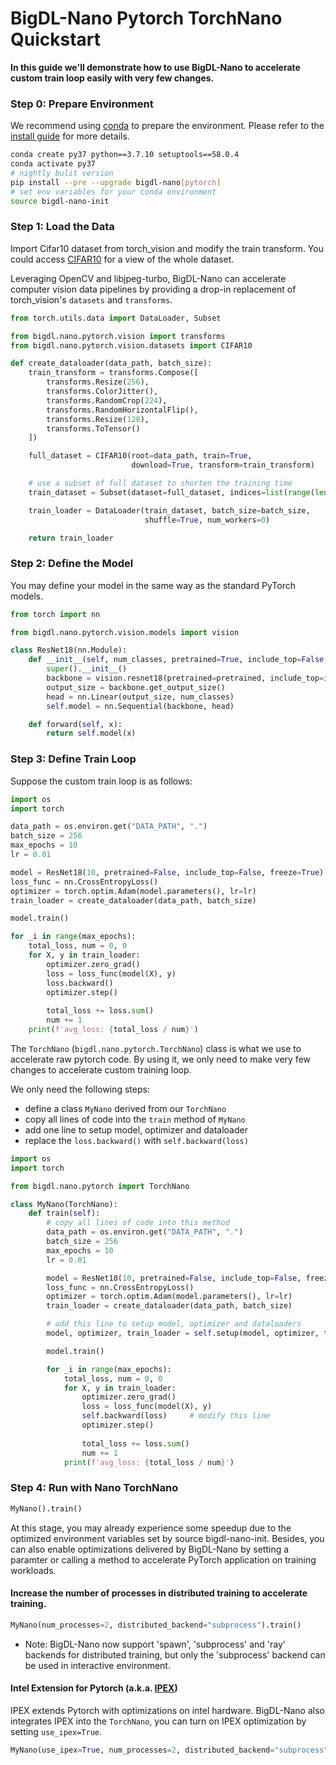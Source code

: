 # BigDL-Nano Pytorch TorchNano Quickstart

**In this guide we'll demonstrate how to use BigDL-Nano to accelerate custom train loop easily with very few changes.**

### Step 0: Prepare Environment

We recommend using [conda](https://docs.conda.io/projects/conda/en/latest/user-guide/install/) to prepare the environment. Please refer to the [install guide](../../UserGuide/python.md) for more details.

```bash
conda create py37 python==3.7.10 setuptools==58.0.4
conda activate py37
# nightly bulit version
pip install --pre --upgrade bigdl-nano[pytorch]
# set env variables for your conda environment
source bigdl-nano-init
```

### Step 1: Load the Data

Import Cifar10 dataset from torch_vision and modify the train transform. You could access [CIFAR10](https://www.cs.toronto.edu/~kriz/cifar.html) for a view of the whole dataset.

Leveraging OpenCV and libjpeg-turbo, BigDL-Nano can accelerate computer vision data pipelines by providing a drop-in replacement of torch_vision's `datasets` and `transforms`.

```python
from torch.utils.data import DataLoader, Subset

from bigdl.nano.pytorch.vision import transforms
from bigdl.nano.pytorch.vision.datasets import CIFAR10

def create_dataloader(data_path, batch_size):
    train_transform = transforms.Compose([
        transforms.Resize(256),
        transforms.ColorJitter(),
        transforms.RandomCrop(224),
        transforms.RandomHorizontalFlip(),
        transforms.Resize(128),
        transforms.ToTensor()
    ])

    full_dataset = CIFAR10(root=data_path, train=True,
                           download=True, transform=train_transform)

    # use a subset of full dataset to shorten the training time
    train_dataset = Subset(dataset=full_dataset, indices=list(range(len(full_dataset) // 40)))

    train_loader = DataLoader(train_dataset, batch_size=batch_size,
                              shuffle=True, num_workers=0)

    return train_loader
```

### Step 2: Define the Model

You may define your model in the same way as the standard PyTorch models.

```python
from torch import nn

from bigdl.nano.pytorch.vision.models import vision

class ResNet18(nn.Module):
    def __init__(self, num_classes, pretrained=True, include_top=False, freeze=True):
        super().__init__()
        backbone = vision.resnet18(pretrained=pretrained, include_top=include_top, freeze=freeze)
        output_size = backbone.get_output_size()
        head = nn.Linear(output_size, num_classes)
        self.model = nn.Sequential(backbone, head)

    def forward(self, x):
        return self.model(x)
```

### Step 3: Define Train Loop

Suppose the custom train loop is as follows:

```python
import os
import torch

data_path = os.environ.get("DATA_PATH", ".")
batch_size = 256
max_epochs = 10
lr = 0.01

model = ResNet18(10, pretrained=False, include_top=False, freeze=True)
loss_func = nn.CrossEntropyLoss()
optimizer = torch.optim.Adam(model.parameters(), lr=lr)
train_loader = create_dataloader(data_path, batch_size)

model.train()

for _i in range(max_epochs):
    total_loss, num = 0, 0
    for X, y in train_loader:
        optimizer.zero_grad()
        loss = loss_func(model(X), y)
        loss.backward()
        optimizer.step()
        
        total_loss += loss.sum()
        num += 1
    print(f'avg_loss: {total_loss / num}')
```

The `TorchNano` (`bigdl.nano.pytorch.TorchNano`) class is what we use to accelerate raw pytorch code. By using it, we only need to make very few changes to accelerate custom training loop.

We only need the following steps:

- define a class `MyNano` derived from our `TorchNano`
- copy all lines of code into the `train` method of `MyNano`
- add one line to setup model, optimizer and dataloader
- replace the `loss.backward()` with `self.backward(loss)`

```python
import os
import torch

from bigdl.nano.pytorch import TorchNano

class MyNano(TorchNano):
    def train(self):
        # copy all lines of code into this method
        data_path = os.environ.get("DATA_PATH", ".")
        batch_size = 256
        max_epochs = 10
        lr = 0.01

        model = ResNet18(10, pretrained=False, include_top=False, freeze=True)
        loss_func = nn.CrossEntropyLoss()
        optimizer = torch.optim.Adam(model.parameters(), lr=lr)
        train_loader = create_dataloader(data_path, batch_size)

        # add this line to setup model, optimizer and dataloaders
        model, optimizer, train_loader = self.setup(model, optimizer, train_loader)

        model.train()

        for _i in range(max_epochs):
            total_loss, num = 0, 0
            for X, y in train_loader:
                optimizer.zero_grad()
                loss = loss_func(model(X), y)
                self.backward(loss)     # modify this line
                optimizer.step()
                
                total_loss += loss.sum()
                num += 1
            print(f'avg_loss: {total_loss / num}')
```

### Step 4: Run with Nano TorchNano

```python
MyNano().train()
```

At this stage, you may already experience some speedup due to the optimized environment variables set by source bigdl-nano-init. Besides, you can also enable optimizations delivered by BigDL-Nano by setting a paramter or calling a method to accelerate PyTorch application on training workloads.

#### Increase the number of processes in distributed training to accelerate training.

```python
MyNano(num_processes=2, distributed_backend="subprocess").train()
```

- Note: BigDL-Nano now support 'spawn', 'subprocess' and 'ray' backends for distributed training, but only the 'subprocess' backend can be used in interactive environment.

#### Intel Extension for Pytorch (a.k.a. [IPEX](https://github.com/intel/intel-extension-for-pytorch))

IPEX extends Pytorch with optimizations on intel hardware. BigDL-Nano also integrates IPEX into the `TorchNano`, you can turn on IPEX optimization by setting `use_ipex=True`.

```python
MyNano(use_ipex=True, num_processes=2, distributed_backend="subprocess").train()
```
